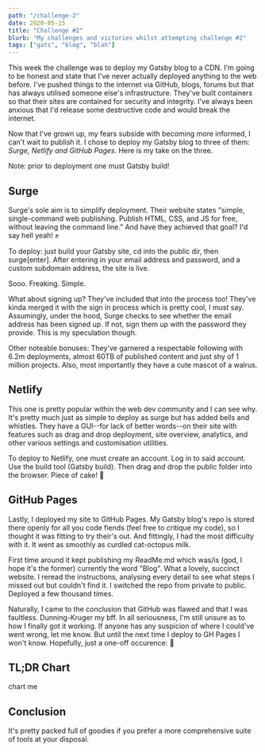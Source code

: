 ```yaml
---
path: "/challenge-2"
date: 2020-05-15
title: "Challenge #2"
blurb: "My challenges and victories whilst attempting challenge #2"
tags: ["gats", "blog", "blah"]
---
```


This week the challenge was to deploy my Gatsby blog to a CDN. I'm going to be honest and state that I've never actually deployed anything to the web before. I've pushed things to the internet via GitHub, blogs, forums but that has always utilised someone else's infrastructure. They've built containers so that their sites are contained for security and integrity. I've always been anxious that I'd release some destructive code and would break the internet.

Now that I've grown up, my fears subside with becoming more informed, I can't wait to publish it. I chose to deploy my Gatsby blog to three of them: <i>Surge, Netlify and GitHub Pages</i>. Here is my take on the three.

Note: prior to deployment one must <span class="code">Gatsby build</span>!

## Surge

Surge's sole aim is to simplify deployment. Their website states "simple, single-command web publishing. Publish HTML, CSS, and JS for free, without leaving the command line." And have they achieved that goal? I'd say hell yeah! ✊

To deploy: just <span class="code">build</span> your Gatsby site, <span class="code">cd</span> into the <span class="code">public</span> dir, then <span class="code">surge[enter]</span>. After entering in your email address and password, and a custom subdomain address, the site is live.

Sooo. Freaking. Simple.

What about signing up? They've included that into the process too! They've kinda merged it with the sign in process which is pretty cool, I must say. Assumingly, under the hood, Surge checks to see whether the email address has been signed up. If not, sign them up with the password they provide. This is my speculation though.

Other noteable bonuses: They've garnered a respectable following with 6.2m deployments, almost 60TB of published content and just shy of 1 million projects. Also, most importantly they have a cute mascot of a walrus.

## Netlify

This one is pretty popular within the web dev community and I can see why. It's pretty much just as simple to deploy as surge but has added bells and whistles. They have a GUI--for lack of better words--on their site with features such as drag and drop deployment, site overview, analytics, and other various settings and customisation utilities.

To deploy to Netlify, one must create an account. Log in to said account. Use the build tool (<span class="code">Gatsby build</span>). Then drag and drop the <span class="code">public</span> folder into the browser. Piece of cake! 🍰

## GitHub Pages

Lastly, I deployed my site to GitHub Pages. My Gatsby blog's repo is stored there openly for all you code fiends (feel free to critique my code), so I thought it was fitting to try their's out. And fittingly, I had the most difficulty with it. It went as smoothly as curdled cat-octopus milk.

First time around it kept publishing my ReadMe.md which was/is (god, I hope it's the former) currently the word "Blog". What a lovely, succinct website. I reread the instructions, analysing every detail to see what steps I missed out but couldn't find it. I switched the repo from private to public. Deployed a few thousand times.

Naturally, I came to the conclusion that GitHub was flawed and that I was faultless. Dunning-Kruger my bff. In all seriousness, I'm still unsure as to how I finally got it working. If anyone has any suspicion of where I could've went wrong, let me know. But until the next time I deploy to GH Pages I won't know. Hopefully, just a one-off occurence: 🤞

## TL;DR Chart

chart me

## Conclusion

It's pretty packed full of goodies if you prefer a more comprehensive suite of tools at your disposal.

<!--
<div class="summary">
  <h2>
    Challenges:
  </h2>
  <ul>
    <li>Initial filter function didn't do what I wanted.</li>
    <li>New ESLint warnings.</li>
    <li>Github pages threw shade.</li>
  </ul>
  <h2>
    Victories:
  </h2>
  <ul>
    <li>Added a filter function to filter tags.</li>
    <li>Pushed to github.</li>
    <li>Used Gatsby build.</li>
    <li>Published site to various CDNs.</li>
    <li>Ran my first lighthouse audit.</li>
  </ul>
</div>
-->
